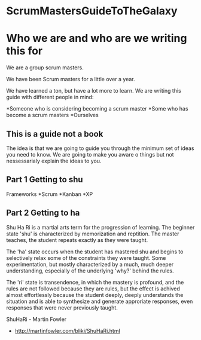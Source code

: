 # ScrumMastersGuideToTheGalaxy

Who we are and who are we writing this for
==========================================
We are a group scrum masters.

We have been Scrum masters for a little over a year.

We have learned a ton, but have a lot more to learn. We are writing this guide with different people in mind:

*Someone who is considering becoming a scrum master
*Some who has become a scrum masters
*Ourselves

This is a guide not a book
--------------------------
The idea is that we are going to guide you through the minimum set of ideas you need to know. We are going to make you aware o things but not nessessarialy explain the ideas to you.

Part 1 Getting to shu
---------------------
Frameworks
*Scrum
*Kanban
*XP



Part 2 Getting to ha
--------------------


Shu Ha Ri is a martial arts term for the progression of learning.
The beginner state 'shu' is characterized by memorization and reptition.
The master teaches, the student repeats exactly as they were taught.

The 'ha' state occurs when the student has mastered shu and begins to 
selectively relax some of the constraints they were taught.  Some 
experimentation, but mostly characterized by a much, much deeper understanding,
especially of the underlying 'why?' behind the rules.

The 'ri' state is transendence, in which the mastery is profound, and the
rules are not followed because they are rules, but the effect is achived
almost effortlessly because the student deeply, deeply understands the
situation and is able to synthesize and generate approriate responses, 
even responses that were never previously taught.

ShuHaRi - Martin Fowler
* http://martinfowler.com/bliki/ShuHaRi.html

